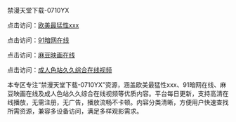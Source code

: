 禁漫天堂下载-0710YX

点击访问：<a href="https://heiliaowzu4ur.pages.dev">欧美最猛性xxx</a>

点击访问：<a href="https://heiliaozj3tjd.pages.dev">91暗网在线</a>

点击访问：<a href="https://heiliaoe8ajia.pages.dev">麻豆映画在线</a>

点击访问：<a href="https://heiliaoxqkkct.pages.dev">成人色站久久综合在线视频</a>

本专区专注“禁漫天堂下载-0710YX”资源，涵盖欧美最猛性xxx、91暗网在线、麻豆映画在线及成人色站久久综合在线视频等优质内容。平台每日更新，支持高清在线播放，无需注册，无广告，播放流畅不卡顿。内容分类清晰，方便用户快速查找所需资源，兼容多设备访问，满足多样观影需求。

<span style="display:none;">[Canonical link](https://github.com/bay20250710/so39)</span>
